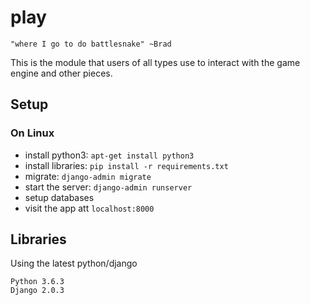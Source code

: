 # play
`"where I go to do battlesnake" ~Brad`

This is the module that users of all types use to interact with the game engine and other pieces.

## Setup
### On Linux
- install python3: `apt-get install python3`
- install libraries: `pip install -r requirements.txt`
- migrate: `django-admin migrate`
- start the server: `django-admin runserver`
- setup databases
- visit the app att `localhost:8000`

## Libraries
Using the latest python/django
```
Python 3.6.3
Django 2.0.3
```